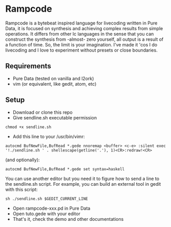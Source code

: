 # Rampcode
Rampcode is a bytebeat inspired language for livecoding written in Pure Data, it is focused on synthesis and achieving complex results from simple operations. It differs from other lc languages in the sense that you can construct the synthesis from -almost- zero yourself, all output is a result of a function of time. So, the limit is your imagination. I've made it 'cos I do livecoding and I love to experiment without presets or close boundaries.

## Requirements
- Pure Data (tested on vanilla and l2ork)
- vim (or equivalent, like gedit, atom, etc)

## Setup
- Download or clone this repo
- Give sendline.sh executable permission

`chmod +x sendline.sh`

- Add this line to your /usr/bin/vimr:

`autocmd BufNewFile,BufRead *.gede nnoremap <buffer> <c-e> :silent exec '!./sendline.sh ' . shellescape(getline('.'), 1)<CR>:redraw!<CR>`

(and optionally):

`autocmd BufNewFile,BufRead *.gede set syntax=haskell`

You can use another editor but you need it to figure how to send a line to the sendline.sh script. 
For example, you can build an external tool in gedit with this script:

`sh ./sendline.sh $GEDIT_CURRENT_LINE`

- Open rampcode-xxx.pd in Pure Data
- Open tuto.gede with your editor
- That's it, check the demo and other documentations
